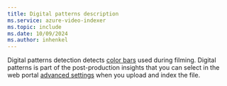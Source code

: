 ```yaml
---
title: Digital patterns description
ms.service: azure-video-indexer
ms.topic: include
ms.date: 10/09/2024
ms.author: inhenkel
---
```


Digital patterns detection detects [color bars](https://en.wikipedia.org/wiki/SMPTE_color_bars) used during filming. Digital patterns is part of the post-production insights that you can select in the web portal [advanced settings](../indexing-configuration-guide.md?#advanced-settings) when you upload and index the file.
